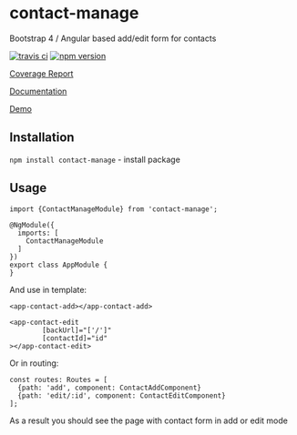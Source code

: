 # contact-manage

Bootstrap 4 / Angular based add/edit form for contacts

[![travis ci](https://travis-ci.org/s-kalaus/contact-manage.svg?branch=master)](https://travis-ci.org/s-kalaus/contact-manage) [![npm version](https://badge.fury.io/js/contact-manage.svg)](https://badge.fury.io/js/contact-manage)

[Coverage Report](https://s-kalaus.github.io/contact-manage/coverage/index.html)

[Documentation](https://s-kalaus.github.io/contact-manage/documentation/index.html)

[Demo](https://s-kalaus.github.io/contact-manage/demo/index.html)
## Installation
`npm install contact-manage` - install package
## Usage
```
import {ContactManageModule} from 'contact-manage';

@NgModule({
  imports: [
    ContactManageModule
  ]
})
export class AppModule {
}
```
And use in template:
```
<app-contact-add></app-contact-add>

<app-contact-edit
        [backUrl]="['/']"
        [contactId]="id"
></app-contact-edit>
```
Or in routing:
```
const routes: Routes = [
  {path: 'add', component: ContactAddComponent}
  {path: 'edit/:id', component: ContactEditComponent}
];
```
As a result you should see the page with contact form in add or edit mode